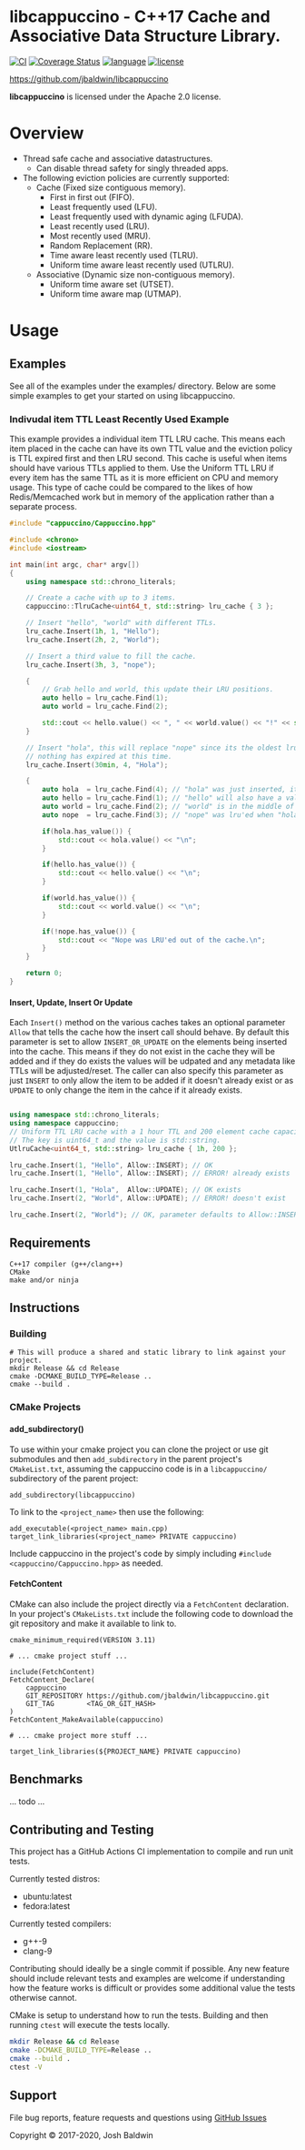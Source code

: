 libcappuccino - C++17 Cache and Associative Data Structure Library.
===================================================

[![CI](https://github.com/jbaldwin/libcappuccino/workflows/build/badge.svg)](https://github.com/jbaldwin/libcappuccino/workflows/build/badge.svg)
[![Coverage Status](https://coveralls.io/repos/github/jbaldwin/libcappuccino/badge.svg?branch=master)](https://coveralls.io/github/jbaldwin/libcappuccino?branch=master)
[![language][badge.language]][language]
[![license][badge.license]][license]

[badge.language]: https://img.shields.io/badge/language-C%2B%2B17-yellow.svg
[badge.license]: https://img.shields.io/badge/license-Apache--2.0-blue

[language]: https://en.wikipedia.org/wiki/C%2B%2B17
[license]: https://en.wikipedia.org/wiki/Apache_License

https://github.com/jbaldwin/libcappuccino

**libcappuccino** is licensed under the Apache 2.0 license.

# Overview #
* Thread safe cache and associative datastructures.
  * Can disable thread safety for singly threaded apps.
* The following eviction policies are currently supported:
  * Cache (Fixed size contiguous memory).
    * First in first out (FIFO).
    * Least frequently used (LFU).
    * Least frequently used with dynamic aging (LFUDA).
    * Least recently used (LRU).
    * Most recently used (MRU).
    * Random Replacement (RR).
    * Time aware least recently used (TLRU).
    * Uniform time aware least recently used (UTLRU).
  * Associative (Dynamic size non-contiguous memory).
    * Uniform time aware set (UTSET).
    * Uniform time aware map (UTMAP).

# Usage #

## Examples

See all of the examples under the examples/ directory.  Below are some simple examples
to get your started on using libcappuccino.


### Indivudal item TTL Least Recently Used Example
This example provides a individual item TTL LRU cache.  This means each item placed in the cache
can have its own TTL value and the eviction policy is TTL expired first and then LRU second.  This cache
is useful when items should have various TTLs applied to them.  Use the Uniform TTL LRU if every item
has the same TTL as it is more efficient on CPU and memory usage.  This type of cache could be compared
to the likes of how Redis/Memcached work but in memory of the application rather than a separate
process.

```C++
#include "cappuccino/Cappuccino.hpp"

#include <chrono>
#include <iostream>

int main(int argc, char* argv[])
{
    using namespace std::chrono_literals;

    // Create a cache with up to 3 items.
    cappuccino::TlruCache<uint64_t, std::string> lru_cache { 3 };

    // Insert "hello", "world" with different TTLs.
    lru_cache.Insert(1h, 1, "Hello");
    lru_cache.Insert(2h, 2, "World");

    // Insert a third value to fill the cache.
    lru_cache.Insert(3h, 3, "nope");

    {
        // Grab hello and world, this update their LRU positions.
        auto hello = lru_cache.Find(1);
        auto world = lru_cache.Find(2);

        std::cout << hello.value() << ", " << world.value() << "!" << std::endl;
    }

    // Insert "hola", this will replace "nope" since its the oldest lru item,
    // nothing has expired at this time.
    lru_cache.Insert(30min, 4, "Hola");

    {
        auto hola  = lru_cache.Find(4); // "hola" was just inserted, it will be found
        auto hello = lru_cache.Find(1); // "hello" will also have a value, it is at the end of the lru list
        auto world = lru_cache.Find(2); // "world" is in the middle of our 3 lru list.
        auto nope  = lru_cache.Find(3); // "nope" was lru'ed when "hola" was inserted since "hello" and "world were fetched

        if(hola.has_value()) {
            std::cout << hola.value() << "\n";
        }

        if(hello.has_value()) {
            std::cout << hello.value() << "\n";
        }

        if(world.has_value()) {
            std::cout << world.value() << "\n";
        }

        if(!nope.has_value()) {
            std::cout << "Nope was LRU'ed out of the cache.\n";
        }
    }

    return 0;
}
```

#### Insert, Update, Insert Or Update
Each `Insert()` method on the various caches takes an optional parameter `Allow` that tells the cache
how the insert call should behave.  By default this parameter is set to allow `INSERT_OR_UPDATE` on the
elements being inserted into the cache.  This means if they do not exist in the cache they will be added
and if they do exists the values will be udpated and any metadata like TTLs will be adjusted/reset.  The
caller can also specify this parameter as just `INSERT` to only allow the item to be added if it doesn't
already exist or as `UPDATE` to only change the item in the cahce if it already exists.

```C++

using namespace std::chrono_literals;
using namespace cappuccino;
// Uniform TTL LRU cache with a 1 hour TTL and 200 element cache capacity.
// The key is uint64_t and the value is std::string.
UtlruCache<uint64_t, std::string> lru_cache { 1h, 200 };

lru_cache.Insert(1, "Hello", Allow::INSERT); // OK
lru_cache.Insert(1, "Hello", Allow::INSERT); // ERROR! already exists

lru_cache.Insert(1, "Hola",  Allow::UPDATE); // OK exists
lru_cache.Insert(2, "World", Allow::UPDATE); // ERROR! doesn't exist

lru_cache.Insert(2, "World"); // OK, parameter defaults to Allow::INSERT_OR_UPDATE
```

## Requirements
    C++17 compiler (g++/clang++)
    CMake
    make and/or ninja

## Instructions

### Building
    # This will produce a shared and static library to link against your project.
    mkdir Release && cd Release
    cmake -DCMAKE_BUILD_TYPE=Release ..
    cmake --build .

### CMake Projects

#### add_subdirectory()
To use within your cmake project you can clone the project or use git submodules and then `add_subdirectory` in the parent project's `CMakeList.txt`,
assuming the cappuccino code is in a `libcappuccino/` subdirectory of the parent project:

    add_subdirectory(libcappuccino)

To link to the `<project_name>` then use the following:

    add_executable(<project_name> main.cpp)
    target_link_libraries(<project_name> PRIVATE cappuccino)

Include cappuccino in the project's code by simply including `#include <cappuccino/Cappuccino.hpp>` as needed.

#### FetchContent
CMake can also include the project directly via a `FetchContent` declaration.  In your project's `CMakeLists.txt`
include the following code to download the git repository and make it available to link to.

    cmake_minimum_required(VERSION 3.11)

    # ... cmake project stuff ...

    include(FetchContent)
    FetchContent_Declare(
        cappuccino
        GIT_REPOSITORY https://github.com/jbaldwin/libcappuccino.git
        GIT_TAG        <TAG_OR_GIT_HASH>
    )
    FetchContent_MakeAvailable(cappuccino)

    # ... cmake project more stuff ...

    target_link_libraries(${PROJECT_NAME} PRIVATE cappuccino)

## Benchmarks

... todo ...

## Contributing and Testing

This project has a GitHub Actions CI implementation to compile and run unit tests.

Currently tested distros:
* ubuntu:latest
* fedora:latest

Currently tested compilers:
* g++-9
* clang-9

Contributing should ideally be a single commit if possible.  Any new feature should include relevant tests and examples
are welcome if understanding how the feature works is difficult or provides some additional value the tests otherwise cannot.

CMake is setup to understand how to run the tests.  Building and then running `ctest` will
execute the tests locally.

```bash
mkdir Release && cd Release
cmake -DCMAKE_BUILD_TYPE=Release ..
cmake --build .
ctest -V
```

## Support

File bug reports, feature requests and questions using [GitHub Issues](https://github.com/jbaldwin/libcappuccino/issues)

Copyright © 2017-2020, Josh Baldwin
